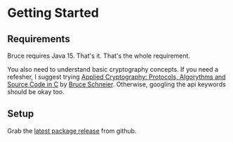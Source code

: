 # Getting Started

## Requirements

Bruce requires Java 15. That's it. That's the whole requirement.

You also need to understand basic cryptography concepts. If you need a refesher, I suggest trying [Applied Cryptography: Protocols, Algorythms and Source Code in C](https://www.amazon.com/dp/0471117099) by [Bruce Schneier](https://www.schneier.com/). Otherwise, googling the api keywords should be okay too.

## Setup

Grab the [latest package release](https://github.com/mcaserta?tab=packages&repo_name=bruce) from github.

